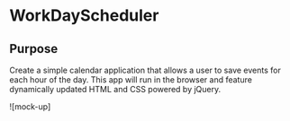 # WorkDayScheduler

## Purpose 
Create a simple calendar application that allows a user to save events for each hour of the day. This app will run in the browser and feature dynamically updated HTML and CSS powered by jQuery.


![mock-up]
